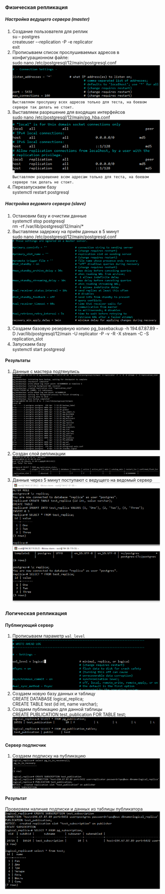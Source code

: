 ### Физическая репликация  
##### Настройка ведущего сервера (master)  
1. Создание пользователя для реплик  
  su – postgres  
  createuser --replication -P -e replicator  
  exit  
2. Прописываем список прослушиваемых адресов в конфигурационном файле:  
sudo nano /etc/postgresql/12/main/postgresql.conf  
![](https://github.com/nikerov-kirill/OtusDB_2021/blob/master/%D0%A0%D0%B5%D0%BF%D0%BB%D0%B8%D0%BA%D0%B0%D1%86%D0%B8%D1%8F%20PostgreSQL/Screenshot_3.png)  
`Выставляем прослушку всех адресов только для теста, на боевом сервере так делать не стоит.`  
3. Выставляем разрешение для входящих интерфейсов  
sudo nano /etc/postgresql/12/main/pg_hba.conf  
![](https://github.com/nikerov-kirill/OtusDB_2021/blob/master/%D0%A0%D0%B5%D0%BF%D0%BB%D0%B8%D0%BA%D0%B0%D1%86%D0%B8%D1%8F%20PostgreSQL/Screenshot_4.png)  
`Выставляем разрешение всем адресам только для теста, на боевом сервере так делать не стоит.`  
4. Перезапускаем базу  
   systemctl restart postgresql
   
##### Настройка ведомого сервера (slave)
1. Остановим базу и очистим данные  
  systemctl stop postgresql  
  rm -rf /var/lib/postgresql/12/main/*  
2. Выставляем задержку на приём данных в 5 минут  
  sudo nano /etc/postgresql/12/main/postgresql.conf  
![](https://github.com/nikerov-kirill/OtusDB_2021/blob/master/%D0%A0%D0%B5%D0%BF%D0%BB%D0%B8%D0%BA%D0%B0%D1%86%D0%B8%D1%8F%20PostgreSQL/Screenshot_7.png)  
3. Создаем базовую резервную копию
  pg_basebackup -h 194.67.87.89 -D /var/lib/postgresql/12/main -U replicator -P -v -R -X stream -C -S replication_slot
4. Запускаем базу  
  systemctl start postgresql  
  
#### Результаты  
1. Данные с мастера подтянулись  
![](https://github.com/nikerov-kirill/OtusDB_2021/blob/master/%D0%A0%D0%B5%D0%BF%D0%BB%D0%B8%D0%BA%D0%B0%D1%86%D0%B8%D1%8F%20PostgreSQL/Screenshot_1.png)  
2. Создан слой репликации  
![](https://github.com/nikerov-kirill/OtusDB_2021/blob/master/%D0%A0%D0%B5%D0%BF%D0%BB%D0%B8%D0%BA%D0%B0%D1%86%D0%B8%D1%8F%20PostgreSQL/Screenshot_2.png)  
3. Данные через 5 минут поступают с ведущего на ведомый сервер
![](https://github.com/nikerov-kirill/OtusDB_2021/blob/master/%D0%A0%D0%B5%D0%BF%D0%BB%D0%B8%D0%BA%D0%B0%D1%86%D0%B8%D1%8F%20PostgreSQL/Screenshot_10.png)  

### Логическая репликация

#### Публикующий сервер  
1. Прописываем параметр `wal_level`  
![](https://github.com/nikerov-kirill/OtusDB_2021/blob/master/%D0%A0%D0%B5%D0%BF%D0%BB%D0%B8%D0%BA%D0%B0%D1%86%D0%B8%D1%8F%20PostgreSQL/Screenshot_11.png)  
2. Создаем новую базу данных и таблицу  
  CREATE DATABASE logical_replica;  
  CREATE TABLE test (id int, name varchar);  
3. Создаем публикацию для данной таблицы  
  CREATE PUBLICATION test_publication FOR TABLE test;  
  ![](https://github.com/nikerov-kirill/OtusDB_2021/blob/master/%D0%A0%D0%B5%D0%BF%D0%BB%D0%B8%D0%BA%D0%B0%D1%86%D0%B8%D1%8F%20PostgreSQL/Screenshot_12.png)  
#### Сервер подписчик  
1. Создаем подписку на публикацию  
![](https://github.com/nikerov-kirill/OtusDB_2021/blob/master/%D0%A0%D0%B5%D0%BF%D0%BB%D0%B8%D0%BA%D0%B0%D1%86%D0%B8%D1%8F%20PostgreSQL/Screenshot_13.png)  
#### Результат  
 Проверяем наличие подписки и данных из таблицы публикатора  
![](https://github.com/nikerov-kirill/OtusDB_2021/blob/master/%D0%A0%D0%B5%D0%BF%D0%BB%D0%B8%D0%BA%D0%B0%D1%86%D0%B8%D1%8F%20PostgreSQL/Screenshot_15.png)
  
  
